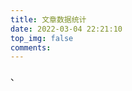 ```yaml
---
title: 文章数据统计
date: 2022-03-04 22:21:10
top_img: false
comments: 
---
```


<div id="posts-calendar" class="js-pjax"></div>
<div id="posts-chart" class="js-pjax"></div>
<!-- "data-length" = how many tags to show, default 10 -->
<div id="tags-chart" data-length="10" class="js-pjax"></div>
<div id="categories-chart" class="js-pjax"></div>、

<!-- <div id="categories-radar" class="js-pjax"></div> -->
